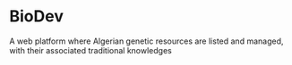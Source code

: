 # BioDev
A web platform where Algerian genetic resources are listed and managed, with their associated traditional knowledges
